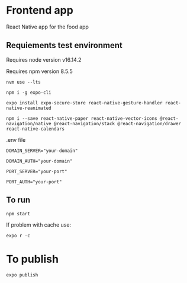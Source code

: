 # Frontend app

React Native app for the food app

## Requiements test environment

Requires node version v16.14.2

Requires npm version 8.5.5

`nvm use --lts`

`npm i -g expo-cli `

`expo install expo-secure-store react-native-gesture-handler react-native-reanimated`

`npm i --save react-native-paper react-native-vector-icons @react-navigation/native @react-navigation/stack @react-navigation/drawer react-native-calendars`

.env file

`DOMAIN_SERVER="your-domain"`

`DOMAIN_AUTH="your-domain"`

`PORT_SERVER="your-port"`

`PORT_AUTH="your-port"`

## To run

`npm start`

If problem with cache use:

`expo r -c`

# To publish

`expo publish`

